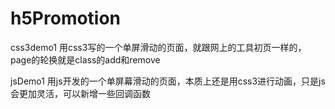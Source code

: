 # h5Promotion

css3demo1	用css3写的一个单屏滑动的页面，就跟网上的工具初页一样的，page的轮换就是class的add和remove

jsDemo1	用js开发的一个单屏幕滑动的页面，本质上还是用css3进行动画，只是js会更加灵活，可以新增一些回调函数


